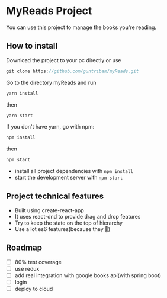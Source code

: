 # MyReads Project

You can use this project to manage the books you're reading.
## How to install

Download the project to your pc directly or use

```js
git clone https://github.com/guntribam/myReads.git
```

Go to the directory myReads and run

```js
yarn install
```

then

```js
yarn start
```

If you don't have yarn, go with npm:

```js
npm install
```

then

```js
npm start
```

* install all project dependencies with `npm install`
* start the development server with `npm start`

## Project technical features

* Built using create-react-app
* It uses react-dnd to provide drag and drop features
* Try to keep the state on the top of hierarchy
* Use a lot es6 features(because they :metal:)

## Roadmap

- [ ] 80% test coverage
- [ ] use redux
- [ ] add real integration with google books api(with spring boot)
- [ ] login
- [ ] deploy to cloud